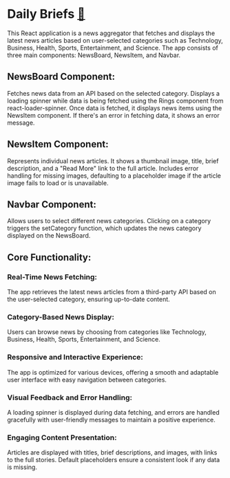 # Daily Briefs [🔗](https://dailybriefs.netlify.app/)

This React application is a news aggregator that fetches and displays the latest news articles based on user-selected categories such as Technology, Business, Health, Sports, Entertainment, and Science. The app consists of three main components: NewsBoard, NewsItem, and Navbar.

## NewsBoard Component:
Fetches news data from an API based on the selected category.
Displays a loading spinner while data is being fetched using the Rings component from react-loader-spinner.
Once data is fetched, it displays news items using the NewsItem component. If there's an error in fetching data, it shows an error message.

## NewsItem Component:
Represents individual news articles. It shows a thumbnail image, title, brief description, and a "Read More" link to the full article.
Includes error handling for missing images, defaulting to a placeholder image if the article image fails to load or is unavailable.

## Navbar Component:
Allows users to select different news categories. Clicking on a category triggers the setCategory function, which updates the news category displayed on the NewsBoard.

## Core Functionality:
### Real-Time News Fetching:
 The app retrieves the latest news articles from a third-party API based on the user-selected category, ensuring up-to-date content.

### Category-Based News Display: 
Users can browse news by choosing from categories like Technology, Business, Health, Sports, Entertainment, and Science.

### Responsive and Interactive Experience: 
The app is optimized for various devices, offering a smooth and adaptable user interface with easy navigation between categories.

### Visual Feedback and Error Handling: 
A loading spinner is displayed during data fetching, and errors are handled gracefully with user-friendly messages to maintain a positive experience.

### Engaging Content Presentation: 
Articles are displayed with titles, brief descriptions, and images, with links to the full stories. Default placeholders ensure a consistent look if any data is missing.
